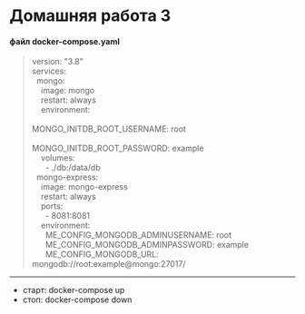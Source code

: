 # Домашняя работа 3

#### файл docker-compose.yaml

> version: "3.8"<br />
> services:<br /> &nbsp;&nbsp;mongo:<br /> &nbsp;&nbsp;&nbsp;&nbsp;image: mongo<br /> &nbsp;&nbsp;&nbsp;&nbsp;restart: always<br /> &nbsp;&nbsp;&nbsp;&nbsp;environment:<br /> &nbsp;&nbsp;&nbsp;&nbsp;&nbsp;&nbsp;<br />MONGO_INITDB_ROOT_USERNAME: root<br /> &nbsp;&nbsp;&nbsp;&nbsp;&nbsp;&nbsp;<br />MONGO_INITDB_ROOT_PASSWORD: example<br /> &nbsp;&nbsp;&nbsp;&nbsp;volumes:<br /> &nbsp;&nbsp;&nbsp;&nbsp;&nbsp;&nbsp;- ./db:/data/db<br /> &nbsp;&nbsp;mongo-express:<br /> &nbsp;&nbsp;&nbsp;&nbsp;image: mongo-express<br /> &nbsp;&nbsp;&nbsp;&nbsp;restart: always<br /> &nbsp;&nbsp;&nbsp;&nbsp;ports:<br /> &nbsp;&nbsp;&nbsp;&nbsp;&nbsp;&nbsp;- 8081:8081<br /> &nbsp;&nbsp;&nbsp;&nbsp;environment:<br /> &nbsp;&nbsp;&nbsp;&nbsp;&nbsp;&nbsp;ME_CONFIG_MONGODB_ADMINUSERNAME: root<br /> &nbsp;&nbsp;&nbsp;&nbsp;&nbsp;&nbsp;ME_CONFIG_MONGODB_ADMINPASSWORD: example<br /> &nbsp;&nbsp;&nbsp;&nbsp;&nbsp;&nbsp;ME_CONFIG_MONGODB_URL: mongodb://root:example@mongo:27017/<br />

---

- старт: docker-compose up
- стоп: docker-compose down

